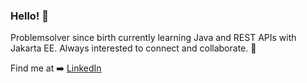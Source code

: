 ### Hello! 👋

Problemsolver since birth currently learning Java and REST APIs with Jakarta EE.
Always interested to connect and collaborate. 🙂

Find me at ➡️ [LinkedIn](https://www.linkedin.com/in/alvar-jaxell-71a537162/)
<!--
**a-jaxell/a-jaxell** is a ✨ _special_ ✨ repository because its `README.md` (this file) appears on your GitHub profile.

Here are some ideas to get you started:

- 🔭 I’m currently working on ...
- 🌱 I’m currently learning ...
- 👯 I’m looking to collaborate on ...
- 🤔 I’m looking for help with ...
- 💬 Ask me about ...
- 📫 How to reach me: ...
- 😄 Pronouns: ...
- ⚡ Fun fact: ...
-->
